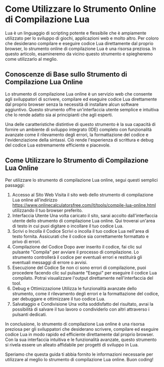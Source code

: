 Come Utilizzare lo Strumento Online di Compilazione Lua
=======================================================

Lua è un linguaggio di scripting potente e flessibile che è ampiamente utilizzato per lo sviluppo di giochi, applicazioni web e molto altro. Per coloro che desiderano compilare e eseguire codice Lua direttamente dal proprio browser, lo strumento online di compilazione Lua è una risorsa preziosa. In questo articolo, esamineremo da vicino questo strumento e spiegheremo come utilizzarlo al meglio.

Conoscenze di Base sullo Strumento di Compilazione Lua Online
-------------------------------------------------------------

Lo strumento di compilazione Lua online è un servizio web che consente agli sviluppatori di scrivere, compilare ed eseguire codice Lua direttamente dal proprio browser senza la necessità di installare alcun software aggiuntivo. Questo strumento offre un'interfaccia utente semplice e intuitiva che lo rende adatto sia ai principianti che agli esperti.

Una delle caratteristiche distintive di questo strumento è la sua capacità di fornire un ambiente di sviluppo integrato (IDE) completo con funzionalità avanzate come il rilevamento degli errori, la formattazione del codice e l'evidenziazione della sintassi. Ciò rende l'esperienza di scrittura e debug del codice Lua estremamente efficiente e piacevole.

Come Utilizzare lo Strumento di Compilazione Lua Online
-------------------------------------------------------

Per utilizzare lo strumento di compilazione Lua online, segui questi semplici passaggi:

1. Accesso al Sito Web Visita il sito web dello strumento di compilazione Lua online all'indirizzo <https://www.onlinecalculatorsfree.com/it/tools/compile-lua-online.html> utilizzando il tuo browser preferito.
2. Interfaccia Utente Una volta caricato il sito, sarai accolto dall'interfaccia utente dello strumento di compilazione Lua online. Qui troverai un'area di testo in cui puoi digitare o incollare il tuo codice Lua.
3. Scrivi o Incolla il Codice Scrivi o incolla il tuo codice Lua nell'area di testo fornita. Assicurati che il codice sia correttamente formattato e privo di errori.
4. Compilazione del Codice Dopo aver inserito il codice, fai clic sul pulsante "Compila" per avviare il processo di compilazione. Lo strumento controllerà il codice per eventuali errori e restituirà gli eventuali messaggi di errore o avvisi.
5. Esecuzione del Codice Se non ci sono errori di compilazione, puoi procedere facendo clic sul pulsante "Esegui" per eseguire il codice Lua compilato. Potrai visualizzare l'output direttamente nell'interfaccia del tool.
6. Debug e Ottimizzazione Utilizza le funzionalità avanzate dello strumento, come il rilevamento degli errori e la formattazione del codice, per debuggare e ottimizzare il tuo codice Lua.
7. Salvataggio e Condivisione Una volta soddisfatto del risultato, avrai la possibilità di salvare il tuo lavoro o condividerlo con altri attraverso i pulsanti dedicati.

In conclusione, lo strumento di compilazione Lua online è una risorsa preziosa per gli sviluppatori che desiderano scrivere, compilare ed eseguire codice Lua in modo rapido ed efficiente direttamente dal proprio browser. Con la sua interfaccia intuitiva e le funzionalità avanzate, questo strumento si rivela essere un alleato affidabile per progetti di sviluppo in Lua.

Speriamo che questa guida ti abbia fornito le informazioni necessarie per utilizzare al meglio lo strumento di compilazione Lua online. Buon coding!